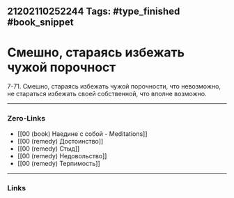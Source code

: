 21202110252244
Tags: #type_finished #book_snippet 
---
# Смешно, стараясь избежать чужой порочност

 7-71. Смешно, стараясь избежать чужой порочности, что невозможно, не стараться избежать своей собственной,  что вполне возможно. 

---
### Zero-Links
 - [[00 (book) Наедине с собой - Meditations]]
 - [[00 (remedy) Достоинство]]
 - [[00 (remedy) Стыд]]
 - [[00 (remedy) Недовольство]]
 - [[00 (remedy) Терпимость]]
---
### Links

